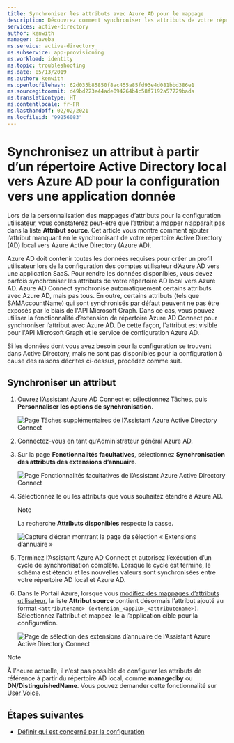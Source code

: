 ```yaml
---
title: Synchroniser les attributs avec Azure AD pour le mappage
description: Découvrez comment synchroniser les attributs de votre répertoire local Active Directory avec Azure AD. Lors de la configuration des utilisateurs pour les applications SaaS, servez-vous de la fonctionnalité d’extension de répertoire pour ajouter des attributs sources qui ne sont pas synchronisés par défaut.
services: active-directory
author: kenwith
manager: daveba
ms.service: active-directory
ms.subservice: app-provisioning
ms.workload: identity
ms.topic: troubleshooting
ms.date: 05/13/2019
ms.author: kenwith
ms.openlocfilehash: 62d035b85850f8ac455a85fd93e4d081bbd386e1
ms.sourcegitcommit: d49bd223e44ade094264b4c58f7192a57729bada
ms.translationtype: HT
ms.contentlocale: fr-FR
ms.lasthandoff: 02/02/2021
ms.locfileid: "99256083"
---
```

# <a name="sync-an-attribute-from-your-on-premises-active-directory-to-azure-ad-for-provisioning-to-an-application"></a>Synchronisez un attribut à partir d’un répertoire Active Directory local vers Azure AD pour la configuration vers une application donnée

Lors de la personnalisation des mappages d’attributs pour la configuration utilisateur, vous constaterez peut-être que l’attribut à mapper n’apparaît pas dans la liste **Attribut source**. Cet article vous montre comment ajouter l’attribut manquant en le synchronisant de votre répertoire Active Directory (AD) local vers Azure Active Directory (Azure AD).

Azure AD doit contenir toutes les données requises pour créer un profil utilisateur lors de la configuration des comptes utilisateur d’Azure AD vers une application SaaS. Pour rendre les données disponibles, vous devez parfois synchroniser les attributs de votre répertoire AD local vers Azure AD. Azure AD Connect synchronise automatiquement certains attributs avec Azure AD, mais pas tous. En outre, certains attributs (tels que SAMAccountName) qui sont synchronisés par défaut peuvent ne pas être exposés par le biais de l'API Microsoft Graph. Dans ce cas, vous pouvez utiliser la fonctionnalité d’extension de répertoire Azure AD Connect pour synchroniser l’attribut avec Azure AD. De cette façon, l'attribut est visible pour l'API Microsoft Graph et le service de configuration Azure AD.

Si les données dont vous avez besoin pour la configuration se trouvent dans Active Directory, mais ne sont pas disponibles pour la configuration à cause des raisons décrites ci-dessus, procédez comme suit.
 
## <a name="sync-an-attribute"></a>Synchroniser un attribut 

1. Ouvrez l’Assistant Azure AD Connect et sélectionnez Tâches, puis **Personnaliser les options de synchronisation**.

   ![Page Tâches supplémentaires de l’Assistant Azure Active Directory Connect](./media/user-provisioning-sync-attributes-for-mapping/active-directory-connect-customize.png)
 
2. Connectez-vous en tant qu’Administrateur général Azure AD. 

3. Sur la page **Fonctionnalités facultatives**, sélectionnez **Synchronisation des attributs des extensions d’annuaire**.
 
   ![Page Fonctionnalités facultatives de l’Assistant Azure Active Directory Connect](./media/user-provisioning-sync-attributes-for-mapping/active-directory-connect-directory-extension-attribute-sync.png)

4. Sélectionnez le ou les attributs que vous souhaitez étendre à Azure AD.
   > [!NOTE]
   > La recherche **Attributs disponibles** respecte la casse.

   ![Capture d’écran montrant la page de sélection « Extensions d’annuaire »](./media/user-provisioning-sync-attributes-for-mapping/active-directory-connect-directory-extensions.png)

5. Terminez l’Assistant Azure AD Connect et autorisez l’exécution d’un cycle de synchronisation complète. Lorsque le cycle est terminé, le schéma est étendu et les nouvelles valeurs sont synchronisées entre votre répertoire AD local et Azure AD.
 
6. Dans le Portail Azure, lorsque vous [modifiez des mappages d’attributs utilisateur](customize-application-attributes.md), la liste **Attribut source** contient désormais l’attribut ajouté au format `<attributename> (extension_<appID>_<attributename>)`. Sélectionnez l’attribut et mappez-le à l’application cible pour la configuration.

   ![Page de sélection des extensions d’annuaire de l’Assistant Azure Active Directory Connect](./media/user-provisioning-sync-attributes-for-mapping/attribute-mapping-extensions.png)

> [!NOTE]
> À l’heure actuelle, il n’est pas possible de configurer les attributs de référence à partir du répertoire AD local, comme **managedby** ou **DN/DistinguishedName**. Vous pouvez demander cette fonctionnalité sur [User Voice](https://feedback.azure.com/forums/169401-azure-active-directory). 

## <a name="next-steps"></a>Étapes suivantes

* [Définir qui est concerné par la configuration](../app-provisioning/define-conditional-rules-for-provisioning-user-accounts.md)
